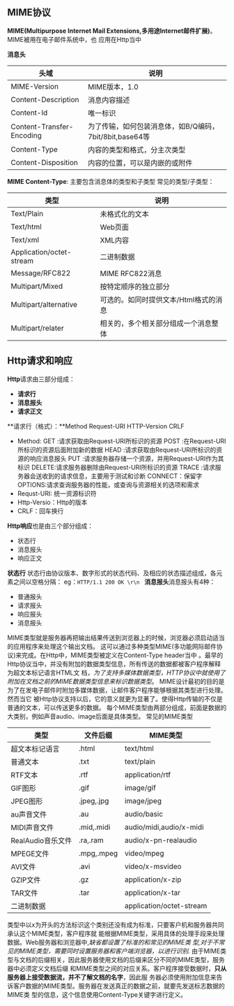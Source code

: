 ## MIME协议

**MIME(Multipurpose Internet Mail Extensions,多用途Internet邮件扩展)**。MIME被用在电子邮件系统中，也
应用在Http当中

**消息头**

|头域                   | 说明                 |
|-----------------------|----------------------|
|MIME-Version           |MIME版本，1.0         |
|Content-Description    |消息内容描述          |
|Content-Id             |唯一标识              |
|Content-Transfer-Encoding|为了传输，如何包装消息体，如B/Q编码，7bit/8bit,base64等|
|Content-Type           | 内容的类型和格式，分主次类型|
|Content-Disposition    |内容的位置，可以是内嵌的或附件|

**MIME Content-Type**:
主要包含消息体的类型和子类型
常见的类型/子类型：

|类型                     |说明                                     |
|-------------------------|-----------------------------------------|
|Text/Plain               |未格式化的文本                           |
|Text/html                |Web页面                                  |
|Text/xml                 |XML内容                                  |
|Application/octet-stream |二进制数据                               |
|Message/RFC822           |MIME RFC822消息                          |
|Multipart/Mixed          |按特定顺序的独立部分                     |
|Multipart/alternative    |可选的。如同时提供文本/Html格式的消息    |
|Multipart/relater        |相关的，多个相关部分组成一个消息整体     |

## Http请求和响应
**Http**请求由三部分组成：
- **请求行**
- **消息报头**
- **请求正文**

**请求行（格式）：**Method Request-URI HTTP-Version CRLF
  - Method:
    GET   :请求获取由Request-URI所标识的资源
    POST  :在Request-URI所标识的资源后面附加新的数据
    HEAD  :请求获取由Request-URI所标识的资源的响应消息报头
    PUT   :请求服务器存储一个资源，并用Request-URI作为其标识
    DELETE:请求服务器删除由Request-URI所标识的资源
    TRACE :请求服务器会送收到的请求信息，主要用于测试和诊断
    CONNECT：保留字
    OPTIONS:请求查询服务器的性能，或查询与资源相关的选项和需求
  - Requst-URI: 统一资源标识符
  - Http-Versio：Http的版本
  - CRLF：回车换行

**Http响应**也是由三个部分组成：
- 状态行
- 消息报头
- 响应正文

**状态行**
状态行由协议版本、数字形式的状态代码、及相应的状态描述组成，各元素之间以空格分隔：
eg：`HTTP/1.1 200 OK \r\n ` 
**消息报头**消息报头有4种：
- 普通报头
- 请求报头
- 响应报头
- 消息报头

MIME类型就是服务器再把输出结果传送到浏览器上的时候，浏览器必须启动适当的应用程序来处理这个输出文档。
这可以通过多种类型MIME(多功能网际邮件协议)来完成。在Http中，MIME类型被定义在Content-Type header当中
。最早的Http协议当中，并没有附加的数据类型信息，所有传送的数据都被客户程序解释为超文本标记语言HTML文
档，*为了支持多媒体数据类型，HTTP协议中就使用了附加在文档之前的MIME数据类型信息来标识数据类型*。
MIME设计最初的目的是为了在发电子邮件时附加多媒体数据，让邮件客户程序能够根据其类型进行处理。然而当它
被Http协议支持以后，它的意义就更为显著了。使得Http传输的不仅是普通的文本，可以传送更多的数据。
每个MIME类型由两部分组成，前面是数据的大类别，例如声音audio、image后面是具体类型。
常见的MIME类型

|类型              |文件后缀    |       MIME类型          |
|------------------|------------|-------------------------|
|超文本标记语言    |.html       |text/html                |
|普通文本          |.txt        |text/plain               |
|RTF文本           |.rtf        |application/rtf          |
|GIF图形           |.gif        |image/gif                |
|JPEG图形          |.jpeg,.jpg  |image/jpeg               |
|au声音文件        |.au         |audio/basic              |
|MIDI声音文件      |.mid,.midi  |audio/midi,audio/x-midi  |
|RealAudio音乐文件 |.ra,.ram    |audio/x-pn-realaudio     |
|MPEGE文件         |.mpg,.mpeg  |video/mpeg               |
|AVI文件           |.avi        |video/x-msvideo          |
|GZIP文件          |.gz         |application/x-zip        |
|TAR文件           |.tar        |application/x-tar        |
|二进制数据        |            |application/octet-stream |

类型中以x为开头的方法标识这个类别还没有成为标准，只要客户机和服务器共同承认这个MIME类型，客户程序就
能根据MIME类型，采用具体的处理手段来处理数据。Web服务器和浏览器中,*缺省都设置了标准的和常见的MIME类
型,对于不常见的MIME类型，需要同时设置服务器和客户端浏览器，以进行识别.*
由于MIME类型与文档的后缀相关，因此服务器使用文档的后缀来区分不同的MIME类型，服务器中必须定义文档后缀
和MIME类型之间的对应关系。客户程序接受数据时，**只从服务器上接受数据流，并不了解文档的名字**，因此服
务器必须使用附加信息来告诉客户数据的MIME类型。服务器在发送真正的数据之前，就要先发送标志数据的MIME类
型的信息，这个信息使用Content-Type关键字进行定义。

